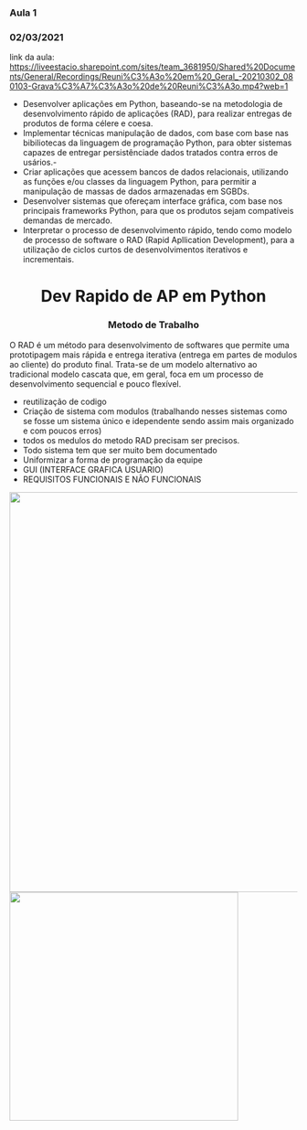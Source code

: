 ### Aula 1
### 02/03/2021

link da aula: https://liveestacio.sharepoint.com/sites/team_3681950/Shared%20Documents/General/Recordings/Reuni%C3%A3o%20em%20_Geral_-20210302_080103-Grava%C3%A7%C3%A3o%20de%20Reuni%C3%A3o.mp4?web=1

- Desenvolver aplicações em Python, baseando-se na metodologia de desenvolvimento rápido de aplicações (RAD), para realizar entregas de produtos de forma célere e coesa.
- Implementar técnicas manipulação de dados, com base com base nas bibiliotecas da linguagem de programação Python, para obter sistemas capazes de entregar persistênciade dados tratados contra erros de usários.-
-  Criar aplicações que acessem bancos de dados relacionais, utilizando as funções e/ou classes da linguagem Python, para permitir a manipulação de massas de dados armazenadas em SGBDs.
- Desenvolver sistemas que ofereçam interface gráfica, com base nos principais frameworks Python, para que os produtos sejam compatíveis demandas de mercado.
- Interpretar o processo de desenvolvimento rápido, tendo como modelo de processo de software o RAD (Rapid Apllication Development), para a utilização de ciclos curtos de desenvolvimentos iterativos e incrementais.

<h1 ALIGN="center"> Dev Rapido de AP em Python </h1>
<h3 ALIGN="center"> Metodo de Trabalho </h3>

O RAD é um método para desenvolvimento de softwares que permite uma prototipagem mais rápida e entrega iterativa (entrega em partes de modulos ao cliente) do produto final. Trata-se de um modelo alternativo ao tradicional modelo cascata que, em geral, foca em um processo de desenvolvimento sequencial e pouco flexível.

- reutilização de codigo
- Criação de sistema com modulos (trabalhando nesses sistemas como se fosse um sistema único e idependente sendo assim mais organizado e com poucos erros)
- todos os medulos do metodo RAD precisam ser precisos.
- Todo sistema tem que ser muito bem documentado
- Uniformizar a forma de programação da equipe
- GUI (INTERFACE GRAFICA USUARIO)
- REQUISITOS FUNCIONAIS E NÃO FUNCIONAIS
<img src="https://user-images.githubusercontent.com/61218420/110301558-f67c4400-7fd6-11eb-9f6a-9d73bb707423.png" width="700">

<img src="https://user-images.githubusercontent.com/61218420/110301958-7c988a80-7fd7-11eb-836c-85dda215c79d.png" width="400">






